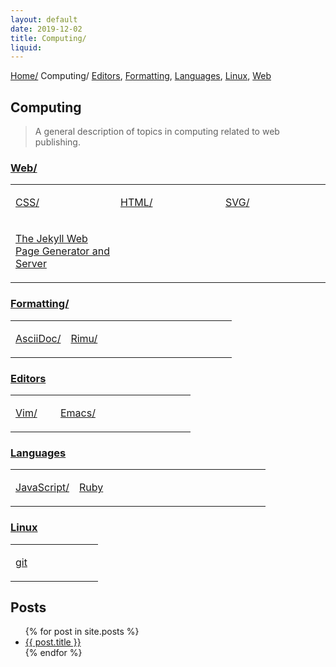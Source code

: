 ```yaml
---
layout: default
date: 2019-12-02
title: Computing/
liquid:
---
```

<div id="preamble">
<div class="sectionbody">
<div class="paragraph">
<p><span class="small"><a href="../index.html">Home/</a></span>
<span class="small">Computing/</span>
<span class="small"><a href="editors">Editors</a></span>, <span class="small"><a href="formatting">Formatting</a></span>, <span class="small"><a href="languages">Languages</a></span>, <span class="small"><a href="linux">Linux</a></span>, <span class="small"><a href="web">Web</a></span></p>
</div>
</div>
</div>
<div class="sect1">
<h2 id="_computing">Computing</h2>
<div class="sectionbody">
<div class="quoteblock abstract">
<blockquote>
A general description of topics in computing related to web publishing.
</blockquote>
</div>
<div class="sect2">
<h3 id="_web"><a href="web/index.html">Web/</a></h3>
<table class="tableblock frame-all grid-all stretch">
<colgroup>
<col style="width: 33.3333%;">
<col style="width: 33.3333%;">
<col style="width: 33.3334%;">
</colgroup>
<tbody>
<tr>
<td class="tableblock halign-left valign-top"><p class="tableblock"><a href="web/css/index.html">CSS/</a></p></td>
<td class="tableblock halign-left valign-top"><p class="tableblock"><a href="web/html/index.html">HTML/</a></p></td>
<td class="tableblock halign-left valign-top"><p class="tableblock"><a href="web/svg/index.html">SVG/</a></p></td>
</tr>
<tr>
<td class="tableblock halign-left valign-top"><p class="tableblock"><a href="web/jekyll.html">The Jekyll Web Page Generator and Server</a></p></td>
<td class="tableblock halign-left valign-top"></td>
<td class="tableblock halign-left valign-top"></td>
</tr>
</tbody>
</table>
</div>
<div class="sect2">
<h3 id="_formatting"><a href="formatting/index.html">Formatting/</a></h3>
<table class="tableblock frame-all grid-all stretch">
<colgroup>
<col style="width: 25%;">
<col style="width: 25%;">
<col style="width: 25%;">
<col style="width: 25%;">
</colgroup>
<tbody>
<tr>
<td class="tableblock halign-left valign-top"><p class="tableblock"><a href="formatting/asciidoc/index.html">AsciiDoc/</a></p></td>
<td class="tableblock halign-left valign-top"><p class="tableblock"><a href="formatting/rimu/index.html">Rimu/</a></p></td>
<td class="tableblock halign-left valign-top"></td>
<td class="tableblock halign-left valign-top"></td>
</tr>
</tbody>
</table>
</div>
<div class="sect2">
<h3 id="_editors"><a href="editors/index.html">Editors</a></h3>
<table class="tableblock frame-all grid-all stretch">
<colgroup>
<col style="width: 25%;">
<col style="width: 25%;">
<col style="width: 25%;">
<col style="width: 25%;">
</colgroup>
<tbody>
<tr>
<td class="tableblock halign-left valign-top"><p class="tableblock"><a href="editors/vim/index.html">Vim/</a></p></td>
<td class="tableblock halign-left valign-top"><p class="tableblock"><a href="editors/emacs/index.html">Emacs/</a></p></td>
<td class="tableblock halign-left valign-top"></td>
<td class="tableblock halign-left valign-top"></td>
</tr>
</tbody>
</table>
</div>
<div class="sect2">
<h3 id="_languages"><a href="languages/index.html">Languages</a></h3>
<table class="tableblock frame-all grid-all stretch">
<colgroup>
<col style="width: 25%;">
<col style="width: 25%;">
<col style="width: 25%;">
<col style="width: 25%;">
</colgroup>
<tbody>
<tr>
<td class="tableblock halign-left valign-top"><p class="tableblock"><a href="languages/javascript/index.html">JavaScript/</a></p></td>
<td class="tableblock halign-left valign-top"><p class="tableblock"><a href="languages/ruby/index.html">Ruby</a></p></td>
<td class="tableblock halign-left valign-top"></td>
<td class="tableblock halign-left valign-top"></td>
</tr>
</tbody>
</table>
</div>
<div class="sect2">
<h3 id="_linux"><a href="linux/index.html">Linux</a></h3>
<table class="tableblock frame-all grid-all stretch">
<colgroup>
<col style="width: 25%;">
<col style="width: 25%;">
<col style="width: 25%;">
<col style="width: 25%;">
</colgroup>
<tbody>
<tr>
<td class="tableblock halign-left valign-top"><p class="tableblock"><a href="linux/git.html">git</a></p></td>
<td class="tableblock halign-left valign-top"></td>
<td class="tableblock halign-left valign-top"></td>
<td class="tableblock halign-left valign-top"></td>
</tr>
</tbody>
</table>
</div>
</div>
</div>
<div class="sect1">
<h2 id="_posts">Posts</h2>
<div class="sectionbody">
<ul>
  {% for post in site.posts %}
    <li>
      <a href="{{ site.baseurl }}{{ post.url }}">{{ post.title }}</a>
    </li>
  {% endfor %}
</ul>
</div>
</div>
